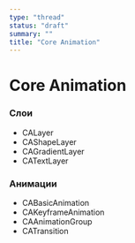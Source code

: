 ```yaml
---
type: "thread"
status: "draft"
summary: ""
title: "Core Animation"
---
```


# Core Animation


### Слои
- CALayer
- CAShapeLayer
- CAGradientLayer
- CATextLayer

### Анимации
- CABasicAnimation
- CAKeyframeAnimation
- CAAnimationGroup
- CATransition

